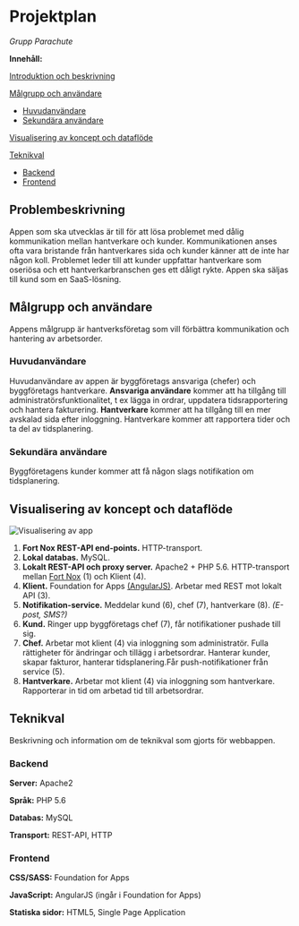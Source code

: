 # Projektplan
*Grupp Parachute*

**Innehåll:**

<a href="#intro">Introduktion och beskrivning</a>

<a href="#users">Målgrupp och användare</a>
* <a href="#mainuser">Huvudanvändare </a>
* <a href="#secondaryuser">Sekundära användare</a>

<a href="#visualization">Visualisering av koncept och dataflöde</a>

<a href="#tech">Teknikval</a>
* <a href="#backend">Backend </a>
* <a href="#frontend">Frontend </a>

## Problembeskrivning<a id="intro"></a>
Appen som ska utvecklas är till för att lösa problemet med dålig kommunikation mellan hantverkare och kunder.
Kommunikationen anses ofta vara bristande från hantverkares sida och kunder känner att de inte har någon koll.
Problemet leder till att kunder uppfattar hantverkare som oseriösa och ett hantverkarbranschen ges ett dåligt rykte.
Appen ska säljas till kund som en SaaS-lösning.

## Målgrupp och användare<a id="users"></a>
Appens målgrupp är hantverksföretag som vill förbättra kommunikation och hantering av arbetsorder.

### Huvudanvändare<a id="mainuser"></a>
Huvudanvändare av appen är byggföretags ansvariga (chefer) och byggföretags hantverkare.
**Ansvariga användare** kommer att ha tillgång till administratörsfunktionalitet, t ex lägga in ordrar, uppdatera tidsrapportering och hantera fakturering.
**Hantverkare** kommer att ha tillgång till en mer avskalad sida efter inloggning. Hantverkare kommer att rapportera tider och ta del av tidsplanering.

### Sekundära användare<a id="secondaryuser"></a>
Byggföretagens kunder kommer att få någon slags notifikation om tidsplanering.

## Visualisering av koncept och dataflöde<a id="visualization"></a>
![Visualisering av app](https://github.com/webbprojekt1-parachute/parachute/blob/master/docs/parachuteapp.png)

1. **Fort Nox REST-API end-points.**
HTTP-transport.
2. **Lokal databas.**
MySQL.
3. **Lokalt REST-API och proxy server.**
Apache2 + PHP 5.6. HTTP-transport mellan [Fort Nox](https://fortnox.se) (1) och Klient (4).
4. **Klient.**
Foundation for Apps [(AngularJS)](https://angularjs.org). Arbetar med REST mot lokalt API (3).
5. **Notifikation-service.**
Meddelar kund (6), chef (7), hantverkare (8). _(E-post, SMS?)_
6. **Kund.**
Ringer upp byggföretags chef (7), får notifikationer pushade till sig.
7. **Chef.**
Arbetar mot klient (4) via inloggning som administratör. Fulla rättigheter för ändringar och tillägg i arbetsordrar. Hanterar kunder, skapar fakturor, hanterar tidsplanering.Får push-notifikationer från service (5).
8. **Hantverkare.**
Arbetar mot klient (4) via inloggning som hantverkare. Rapporterar in tid om arbetad tid till arbetsordrar.

## Teknikval<a id="tech"></a>
Beskrivning och information om de teknikval som gjorts för webbappen.

### Backend<a id="backend"></a>
**Server:** Apache2

**Språk:** PHP 5.6

**Databas:** MySQL

**Transport:** REST-API, HTTP

### Frontend<a id="frontend"></a>
**CSS/SASS:** Foundation for Apps

**JavaScript:** AngularJS (ingår i Foundation for Apps)

**Statiska sidor:** HTML5, Single Page Application